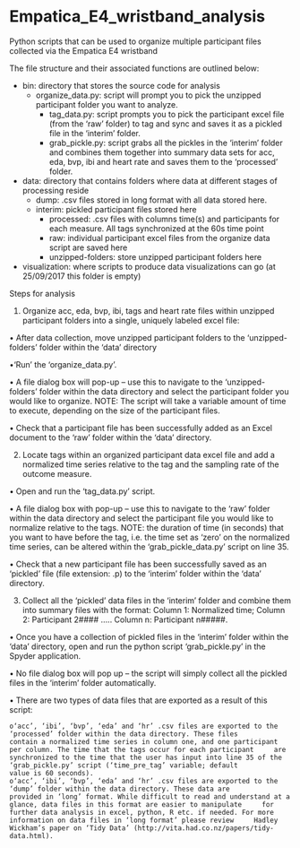 # Empatica_E4_wristband_analysis
Python scripts that can be used to organize multiple participant files collected via the Empatica E4 wristband

The file structure and their associated functions are outlined below:

- bin: directory that stores the source code for analysis
  - organize_data.py: script will prompt you to pick the unzipped participant folder you want to analyze.
    - tag_data.py: script prompts you to pick the participant excel file (from the ‘raw’ folder) to tag and sync and saves it 				as a pickled file in the ‘interim’ folder.
    - grab_pickle.py: script grabs all the pickles in the ‘interim’ folder and combines them together into summary data sets 					for acc, eda, bvp, ibi and heart rate and saves them to the ‘processed’ folder. 
- data: directory that contains folders where data at different stages of processing reside
  - dump: .csv files stored in long format with all data stored here.
  - interim: pickled participant files stored here
    - processed: .csv files with columns time(s) and participants for each measure. All tags 									synchronized at the 60s time point
    - raw: individual participant excel files from the organize data script are saved here
    - unzipped-folders: store unzipped participant folders here
- visualization: where scripts to produce data visualizations can go (at 25/09/2017 this folder is empty)

Steps for analysis

1. Organize acc, eda, bvp, ibi, tags and heart rate files within unzipped participant folders into a single, uniquely labeled excel file:

• After data collection, move unzipped participant folders to the ‘unzipped-folders’ folder within the ‘data’ directory

•‘Run’ the ‘organize_data.py’.

• A file dialog box will pop-up – use this to navigate to the ‘unzipped-folders’ folder within the data directory and select the participant folder you would like to organize. NOTE: The script will take a variable amount of time to execute, depending on the size of the participant files.

• Check that a participant file has been successfully added as an Excel document to the ‘raw’ folder within the ‘data’ directory.

2. Locate tags within an organized participant data excel file and add a normalized time series relative to the tag and the sampling rate of the outcome measure.

• Open and run the ‘tag_data.py’ script.

• A file dialog box with pop-up – use this to navigate to the ‘raw’ folder within the data directory and select the participant file you would like to normalize relative to the tags.
NOTE: the duration of time (in seconds) that you want to have before the tag, i.e. the time set as ‘zero’ on the normalized time series, can be altered within the ‘grab_pickle_data.py’ script on line 35.

• Check that a new participant file has been successfully saved as an ‘pickled’ file (file extension: .p) to the ‘interim’ folder within the ‘data’ directory.

3. Collect all the ‘pickled’ data files in the ‘interim’ folder and combine them into summary files with the format:
Column 1: Normalized time; Column 2: Participant 2#### ….. Column n: Participant n#####.

• Once you have a collection of pickled files in the ‘interim’ folder within the ‘data’ directory, open and run the python script ‘grab_pickle.py’ in the Spyder application.

• No file dialog box will pop up – the script will simply collect all the pickled files in the ‘interim’ folder automatically.

• There are two types of data files that are exported as a result of this script:

	o‘acc’, ‘ibi’, ‘bvp’, ‘eda’ and ‘hr’ .csv files are exported to the ‘processed’ folder within the data directory. These files 		contain a normalized time series in column one, and one participant per column. The time that the tags occur for each participant 	  are synchronized to the time that the user has input into line 35 of the ‘grab_pickle.py’ script (‘time_pre_tag’ variable; default   	     value is 60 seconds).
	o‘acc’, ‘ibi’, ‘bvp’, ‘eda’ and ‘hr’ .csv files are exported to the ‘dump’ folder within the data directory. These data are 		provided in ‘long’ format. While difficult to read and understand at a glance, data files in this format are easier to manipulate 	  for further data analysis in excel, python, R etc. if needed. For more information on data files in ‘long format’ please review 	  Hadley Wickham’s paper on ‘Tidy Data’ (http://vita.had.co.nz/papers/tidy-data.html).

